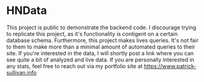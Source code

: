 # HNData
This project is public to demonstrate the backend code. I discourage trying to replicate this project, as it's functionality is contigent on a certain database schema. Furthermore, this project makes lives queries. It's not fair to them to make more than a minimal amount of automated queries to their site.
If you're interested in the data, I will shortly post a link where you can see quite a bit of analyzed and live data. If you are personally interested in any stats, feel free to reach out via my portfolio site at https://www.patrick-sullivan.info
